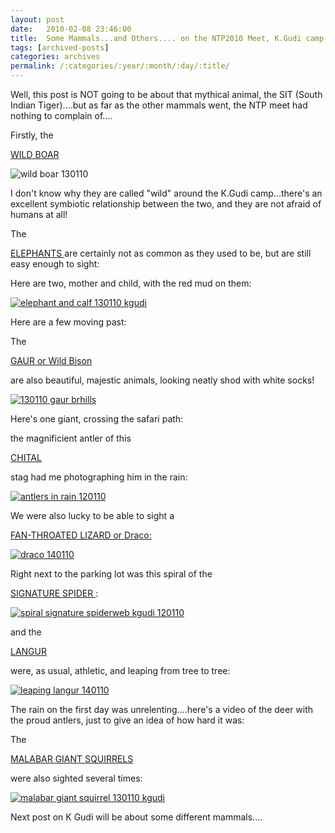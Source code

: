 ```yaml
---
layout: post
date:	2010-02-08 23:46:00
title:  Some Mammals...and Others.... on the NTP2010 Meet, K.Gudi camp, BR Hills
tags: [archived-posts]
categories: archives
permalink: /:categories/:year/:month/:day/:title/
---
```

Well, this post is NOT going to be about that mythical animal, the SIT (South Indian Tiger)....but as far as the other mammals went, the NTP meet had nothing to complain of....

Firstly, the 

<a href=""> WILD BOAR </a>


<img src="http://i967.photobucket.com/albums/ae160/pedoral/IMG_7332.jpg" border="0" alt="wild boar 130110"></a>


I don't know why they are called "wild" around the K.Gudi camp...there's an excellent symbiotic relationship between the two, and they are not afraid of humans at all!



<lj-cut text="more mammals, and others here">


The 

<a href=""> ELEPHANTS </a> are certainly not as common as they used to be, but are still easy enough to sight:


Here are two, mother and child, with the red mud on them:

<a href="http://s967.photobucket.com/albums/ae160/pedoral/?action=view&amp;current=IMG_7500.jpg" target="_blank"><img src="http://i967.photobucket.com/albums/ae160/pedoral/IMG_7500.jpg" border="0" alt="elephant and calf 130110 kgudi"></a>


Here are a few moving past:


<lj-embed id="175"/>


The 

<a href=""> GAUR or Wild Bison </a>

are also beautiful, majestic animals, looking neatly shod with white socks!


<a href="http://s967.photobucket.com/albums/ae160/pedoral/?action=view&amp;current=IMG_7469.jpg" target="_blank"><img src="http://i967.photobucket.com/albums/ae160/pedoral/IMG_7469.jpg" border="0" alt="130110 gaur brhills"></a>

Here's one giant, crossing the safari path:

<lj-embed id="176"/>

the magnificient antler of this 

<a href=""> CHITAL </a>

stag had me photographing him in the rain:


<a href="http://s967.photobucket.com/albums/ae160/pedoral/?action=view&amp;current=IMG_7420.jpg" target="_blank"><img src="http://i967.photobucket.com/albums/ae160/pedoral/IMG_7420.jpg" border="0" alt="antlers in rain 120110"></a>


We were also lucky to be able to sight a

<a href=""> FAN-THROATED LIZARD or Draco:


<a href="http://s967.photobucket.com/albums/ae160/pedoral/?action=view&amp;current=IMG_7719.jpg" target="_blank"><img src="http://i967.photobucket.com/albums/ae160/pedoral/IMG_7719.jpg" border="0" alt="draco 140110"></a>


Right next to the parking lot was this spiral of the

<a href=""> SIGNATURE SPIDER </a>:


<a href="http://s967.photobucket.com/albums/ae160/pedoral/?action=view&amp;current=IMG_1430.jpg" target="_blank"><img src="http://i967.photobucket.com/albums/ae160/pedoral/IMG_1430.jpg" border="0" alt="spiral signature spiderweb kgudi 120110"></a>

and the 

<a href=""> LANGUR </a>

were, as usual, athletic, and leaping from  tree to tree:



<a href="http://s967.photobucket.com/albums/ae160/pedoral/?action=view&amp;current=IMG_7666.jpg" target="_blank"><img src="http://i967.photobucket.com/albums/ae160/pedoral/IMG_7666.jpg" border="0" alt="leaping langur 140110"></a>


The rain on the first day was unrelenting....here's a video of the deer with the proud antlers, just to give an idea of how hard it was:


<lj-embed id="177"/>





</lj-cut>



The 

<a href=""> MALABAR GIANT SQUIRRELS </a>

were also sighted several times:


<a href="http://s967.photobucket.com/albums/ae160/pedoral/?action=view&amp;current=IMG_7473-1.jpg" target="_blank"><img src="http://i967.photobucket.com/albums/ae160/pedoral/IMG_7473-1.jpg" border="0" alt="malabar giant squirrel 130110 kgudi"></a>


Next post on K Gudi will be about some different mammals....
